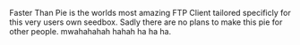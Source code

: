 Faster Than Pie is the worlds most amazing FTP Client tailored specificly for this very users own seedbox.
Sadly there are no plans to make this pie for other people. mwahahahah hahah ha ha ha.